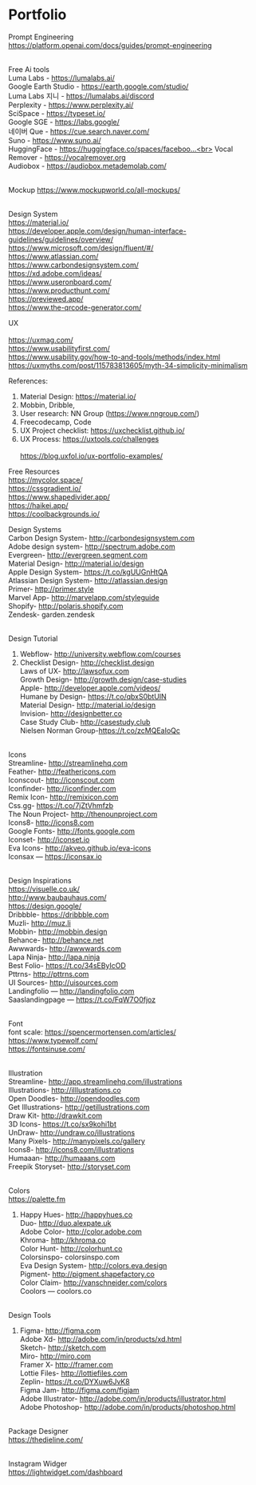# Portfolio

Prompt Engineering<br>
https://platform.openai.com/docs/guides/prompt-engineering<br><br>

Free Ai tools<br>
Luma Labs - https://lumalabs.ai/<br>
Google Earth Studio - https://earth.google.com/studio/<br>
Luma Labs 지니 - https://lumalabs.ai/discord<br>
Perplexity - https://www.perplexity.ai/<br>
SciSpace - https://typeset.io/<br>
Google SGE - https://labs.google/<br>
네이버 Que - https://cue.search.naver.com/<br>
Suno -  https://www.suno.ai/<br>
HuggingFace - https://huggingface.co/spaces/faceboo...<br>
Vocal Remover -  https://vocalremover.org<br>
Audiobox -  https://audiobox.metademolab.com/<br><br>

Mockup
https://www.mockupworld.co/all-mockups/ <br><br>

Design System<br>
https://material.io/<br>
https://developer.apple.com/design/human-interface-guidelines/guidelines/overview/<br>
https://www.microsoft.com/design/fluent/#/<br>
https://www.atlassian.com/<br>
https://www.carbondesignsystem.com/<br>
https://xd.adobe.com/ideas/<br>
https://www.useronboard.com/<br>
https://www.producthunt.com/<br>
https://previewed.app/<br>
https://www.the-qrcode-generator.com/<br>

UX<br><br>
https://uxmag.com/<br>
https://www.usabilityfirst.com/<br>
https://www.usability.gov/how-to-and-tools/methods/index.html<br>
https://uxmyths.com/post/115783813605/myth-34-simplicity-minimalism


References:
1. Material Design: https://material.io/
2. Mobbin, Dribble, 
3. User research: NN Group (https://www.nngroup.com/)
4. Freecodecamp, Code
5. UX Project checklist: https://uxchecklist.github.io/
6. UX Process: https://uxtools.co/challenges
<br><br>
https://blog.uxfol.io/ux-portfolio-examples/<br>

Free Resources<br>
https://mycolor.space/<br>
https://cssgradient.io/<br>
https://www.shapedivider.app/<br>
https://haikei.app/<br>
https://coolbackgrounds.io/<br>



Design Systems<br>
Carbon Design System- http://carbondesignsystem.com <br>
Adobe design system- http://spectrum.adobe.com <br>
Evergreen- http://evergreen.segment.com <br>
Material Design- http://material.io/design <br>
Apple Design System- https://t.co/kgUUGnHtQA <br>
Atlassian Design System- http://atlassian.design <br>
Primer- http://primer.style <br>
Marvel App- http://marvelapp.com/styleguide <br>
Shopify- http://polaris.shopify.com <br>
Zendesk- garden.zendesk <br><br>

Design Tutorial<br>
1. Webflow- http://university.webflow.com/courses <br>
2. Checklist Design- http://checklist.design <br>
Laws of UX- http://lawsofux.com <br>
Growth Design- http://growth.design/case-studies <br>
Apple- http://developer.apple.com/videos/ <br>
Humane by Design- https://t.co/qbxS0btUIN <br>
Material Design- http://material.io/design <br>
Invision- http://designbetter.co <br>
Case Study Club- http://casestudy.club <br>
Nielsen Norman Group-https://t.co/zcMQEaIoQc <br><br>

Icons<br>
Streamline- http://streamlinehq.com <br>
Feather- http://feathericons.com <br>
Iconscout- http://iconscout.com <br>
Iconfinder- http://iconfinder.com <br>
Remix Icon- http://remixicon.com <br>
Css.gg- https://t.co/7jZtVhmfzb <br>
The Noun Project- http://thenounproject.com <br>
Icons8- http://icons8.com <br>
Google Fonts- http://fonts.google.com <br>
Iconset- http://iconset.io <br>
Eva Icons- http://akveo.github.io/eva-icons <br>
Iconsax — https://iconsax.io <br><br>

Design Inspirations<br>
https://visuelle.co.uk/<br>
http://www.baubauhaus.com/<br>
https://design.google/<br>
Dribbble- https://dribbble.com <br>
Muzli- http://muz.li <br>
Mobbin- http://mobbin.design <br>
Behance- http://behance.net <br>
Awwwards- http://awwwards.com <br>
Lapa Ninja- http://lapa.ninja <br>
Best Folio- https://t.co/34sEByIcOD <br>
Pttrns- http://pttrns.com <br>
UI Sources- http://uisources.com <br>
Landingfolio — http://landingfolio.com <br>
Saaslandingpage — https://t.co/FqW7O0fjoz <br><br>

Font<br>
font scale: https://spencermortensen.com/articles/<br>
https://www.typewolf.com/<br>
https://fontsinuse.com/<br><br>


Illustration<br>
Streamline- http://app.streamlinehq.com/illustrations <br>
Illustrations- http://illlustrations.co <br>
Open Doodles- http://opendoodles.com <br>
Get Illustrations- http://getillustrations.com <br>
Draw Kit- http://drawkit.com <br>
3D Icons- https://t.co/sx9kohi1bt <br>
UnDraw- http://undraw.co/illustrations <br>
Many Pixels- http://manypixels.co/gallery <br>
Icons8- http://icons8.com/illustrations <br>
Humaaan- http://humaaans.com <br>
Freepik Storyset- http://storyset.com <br><br>

Colors<br>
https://palette.fm
1. Happy Hues- http://happyhues.co <br>
Duo- http://duo.alexpate.uk <br>
Adobe Color- http://color.adobe.com <br>
Khroma- http://khroma.co <br>
Color Hunt- http://colorhunt.co <br>
Colorsinspo- colorsinspo.com <br>
Eva Design System- http://colors.eva.design <br>
Pigment- http://pigment.shapefactory.co <br>
Color Claim- http://vanschneider.com/colors <br>
Coolors — coolors.co <br><br>

Design Tools<br>
1. Figma- http://figma.com <br>
Adobe Xd- http://adobe.com/in/products/xd.html <br>
Sketch- http://sketch.com <br>
Miro- http://miro.com <br>
Framer X- http://framer.com <br>
Lottie Files- http://lottiefiles.com <br>
Zeplin- https://t.co/DYXuw6JvK8 <br>
Figma Jam- http://figma.com/figjam <br>
Adobe Illustrator- http://adobe.com/in/products/illustrator.html <br>
Adobe Photoshop- http://adobe.com/in/products/photoshop.html <br><br>

Package Designer<br>
https://thedieline.com/<br><br>

Instagram Widger<br>
https://lightwidget.com/dashboard
